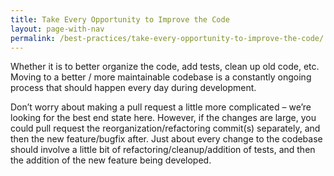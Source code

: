 ```yaml
---
title: Take Every Opportunity to Improve the Code
layout: page-with-nav
permalink: /best-practices/take-every-opportunity-to-improve-the-code/
---
```


Whether it is to better organize the code, add tests, clean up old code, etc. 
Moving to a better / more maintainable codebase is a constantly ongoing process 
that should happen every day during development.

Don’t worry about making a pull request a little more complicated – we’re
looking for the best end state here. However, if the changes are large, you
could pull request the reorganization/refactoring commit(s) separately, and
then the new feature/bugfix after. Just about every change to the codebase 
should involve a little bit of refactoring/cleanup/addition of tests, and then 
the addition of the new feature being developed.
